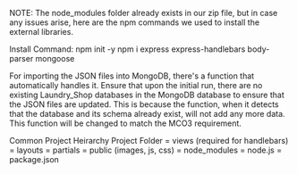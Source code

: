 NOTE: The node_modules folder already exists in our zip file, but in case any issues arise, here are the npm commands we used to install the external libraries.

Install Command:
npm init -y
npm i express express-handlebars body-parser mongoose

For importing the JSON files into MongoDB, there's a function that automatically handles it. Ensure that upon the initial run, there are no existing Laundry_Shop databases in the MongoDB database to ensure that the JSON files are updated. 
This is because the function, when it detects that the database and its schema already exist, will not add any more data. This function will be changed to match the MCO3 requirement.

Common Project Heirarchy
  Project Folder
    = views (required for handlebars)
        = layouts
        = partials
    = public (images, js, css)
    = node_modules
    = node.js
    = package.json
